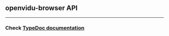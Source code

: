 <h2 id="section-title">openvidu-browser API</h2>
<hr>

<h3>Check <a href="api/openvidu-browser" target="blank">TypeDoc documentation</a></h3>

<br>
